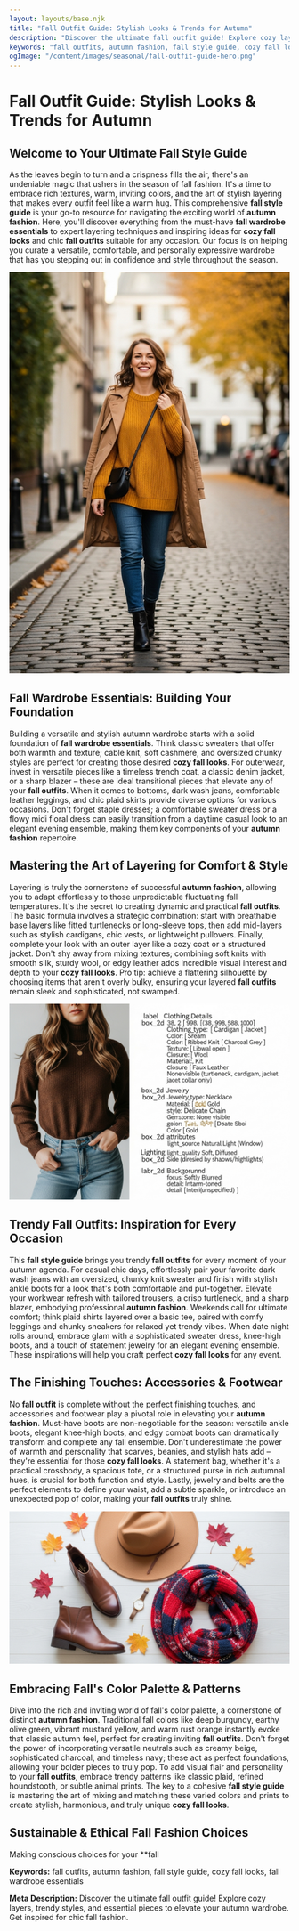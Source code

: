 ```yaml
---
layout: layouts/base.njk
title: "Fall Outfit Guide: Stylish Looks & Trends for Autumn"
description: "Discover the ultimate fall outfit guide! Explore cozy layers, trendy styles, and essential pieces to elevate your autumn wardrobe. Get inspired for chic fall fashion."
keywords: "fall outfits, autumn fashion, fall style guide, cozy fall looks, fall wardrobe essentials"
ogImage: "/content/images/seasonal/fall-outfit-guide-hero.png"
---
```


# Fall Outfit Guide: Stylish Looks & Trends for Autumn

## Welcome to Your Ultimate Fall Style Guide

As the leaves begin to turn and a crispness fills the air, there's an undeniable magic that ushers in the season of fall fashion. It's a time to embrace rich textures, warm, inviting colors, and the art of stylish layering that makes every outfit feel like a warm hug. This comprehensive **fall style guide** is your go-to resource for navigating the exciting world of **autumn fashion**. Here, you'll discover everything from the must-have **fall wardrobe essentials** to expert layering techniques and inspiring ideas for **cozy fall looks** and chic **fall outfits** suitable for any occasion. Our focus is on helping you curate a versatile, comfortable, and personally expressive wardrobe that has you stepping out in confidence and style throughout the season.

![Woman in a stylish fall outfit, walking in a city street.](/content/images/seasonal/stylish-fall-outfit-city.png)

## Fall Wardrobe Essentials: Building Your Foundation

Building a versatile and stylish autumn wardrobe starts with a solid foundation of **fall wardrobe essentials**. Think classic sweaters that offer both warmth and texture; cable knit, soft cashmere, and oversized chunky styles are perfect for creating those desired **cozy fall looks**. For outerwear, invest in versatile pieces like a timeless trench coat, a classic denim jacket, or a sharp blazer – these are ideal transitional pieces that elevate any of your **fall outfits**. When it comes to bottoms, dark wash jeans, comfortable leather leggings, and chic plaid skirts provide diverse options for various occasions. Don't forget staple dresses; a comfortable sweater dress or a flowy midi floral dress can easily transition from a daytime casual look to an elegant evening ensemble, making them key components of your **autumn fashion** repertoire.

## Mastering the Art of Layering for Comfort & Style

Layering is truly the cornerstone of successful **autumn fashion**, allowing you to adapt effortlessly to those unpredictable fluctuating fall temperatures. It's the secret to creating dynamic and practical **fall outfits**. The basic formula involves a strategic combination: start with breathable base layers like fitted turtlenecks or long-sleeve tops, then add mid-layers such as stylish cardigans, chic vests, or lightweight pullovers. Finally, complete your look with an outer layer like a cozy coat or a structured jacket. Don't shy away from mixing textures; combining soft knits with smooth silk, sturdy wool, or edgy leather adds incredible visual interest and depth to your **cozy fall looks**. Pro tip: achieve a flattering silhouette by choosing items that aren't overly bulky, ensuring your layered **fall outfits** remain sleek and sophisticated, not swamped.

![Close-up of layered fall clothing, showing different textures.](/content/images/seasonal/cozy-fall-layers-texture.png)

## Trendy Fall Outfits: Inspiration for Every Occasion

This **fall style guide** brings you trendy **fall outfits** for every moment of your autumn agenda. For casual chic days, effortlessly pair your favorite dark wash jeans with an oversized, chunky knit sweater and finish with stylish ankle boots for a look that's both comfortable and put-together. Elevate your workwear refresh with tailored trousers, a crisp turtleneck, and a sharp blazer, embodying professional **autumn fashion**. Weekends call for ultimate comfort; think plaid shirts layered over a basic tee, paired with comfy leggings and chunky sneakers for relaxed yet trendy vibes. When date night rolls around, embrace glam with a sophisticated sweater dress, knee-high boots, and a touch of statement jewelry for an elegant evening ensemble. These inspirations will help you craft perfect **cozy fall looks** for any event.

## The Finishing Touches: Accessories & Footwear

No **fall outfit** is complete without the perfect finishing touches, and accessories and footwear play a pivotal role in elevating your **autumn fashion**. Must-have boots are non-negotiable for the season: versatile ankle boots, elegant knee-high boots, and edgy combat boots can dramatically transform and complete any fall ensemble. Don't underestimate the power of warmth and personality that scarves, beanies, and stylish hats add – they're essential for those **cozy fall looks**. A statement bag, whether it's a practical crossbody, a spacious tote, or a structured purse in rich autumnal hues, is crucial for both function and style. Lastly, jewelry and belts are the perfect elements to define your waist, add a subtle sparkle, or introduce an unexpected pop of color, making your **fall outfits** truly shine.

![Flat lay of fall accessories including boots, scarf, and hat.](/content/images/seasonal/fall-accessories-footwear-flatlay.png)

## Embracing Fall's Color Palette & Patterns

Dive into the rich and inviting world of fall's color palette, a cornerstone of distinct **autumn fashion**. Traditional fall colors like deep burgundy, earthy olive green, vibrant mustard yellow, and warm rust orange instantly evoke that classic autumn feel, perfect for creating inviting **fall outfits**. Don't forget the power of incorporating versatile neutrals such as creamy beige, sophisticated charcoal, and timeless navy; these act as perfect foundations, allowing your bolder pieces to truly pop. To add visual flair and personality to your **fall outfits**, embrace trendy patterns like classic plaid, refined houndstooth, or subtle animal prints. The key to a cohesive **fall style guide** is mastering the art of mixing and matching these varied colors and prints to create stylish, harmonious, and truly unique **cozy fall looks**.

## Sustainable & Ethical Fall Fashion Choices

Making conscious choices for your **fall

**Keywords:** fall outfits, autumn fashion, fall style guide, cozy fall looks, fall wardrobe essentials

**Meta Description:** Discover the ultimate fall outfit guide! Explore cozy layers, trendy styles, and essential pieces to elevate your autumn wardrobe. Get inspired for chic fall fashion.
